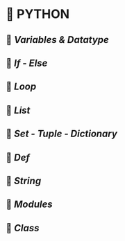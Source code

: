 # 🐍 PYTHON
## 📖 *Variables & Datatype*
## 📖 *If - Else*
## 📖 *Loop*
## 📖 *List*
## 📖 *Set - Tuple - Dictionary*
## 📖 *Def*
## 📖 *String*
## 📖 *Modules*
## 📖 *Class*
